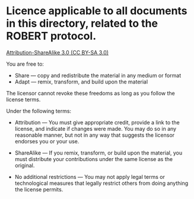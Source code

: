 # Licence applicable to all documents in this directory, related to the ROBERT protocol.

[Attribution-ShareAlike 3.0 (CC BY-SA 3.0)](https://creativecommons.org/licenses/by-sa/3.0/)

You are free to:    
 * Share — copy and redistribute the material in any medium or format
 * Adapt — remix, transform, and build upon the material

The licensor cannot revoke these freedoms as long as you follow the license terms.

Under the following terms:    

 * Attribution — You must give appropriate credit, provide a link to the license, and indicate if changes were made. You may do so in any reasonable manner, but not in any way that suggests the licensor endorses you or your use.

 * ShareAlike — If you remix, transform, or build upon the material, you must distribute your contributions under the same license as the original.

 * No additional restrictions — You may not apply legal terms or technological measures that legally restrict others from doing anything the license permits.


